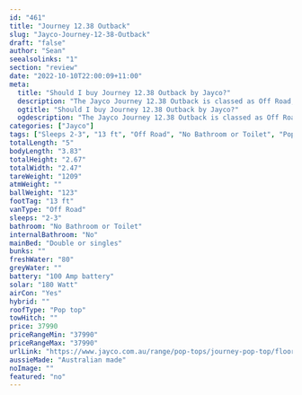 ```yaml
---
id: "461"
title: "Journey 12.38 Outback"
slug: "Jayco-Journey-12-38-Outback"
draft: "false"
author: "Sean"
seealsolinks: "1"
section: "review"
date: "2022-10-10T22:00:09+11:00"
meta:
  title: "Should I buy Journey 12.38 Outback by Jayco?"
  description: "The Jayco Journey 12.38 Outback is classed as Off Road, and sleeps 2-3 people. It is Australian made and comes in at 13 ft. It generally has No Bathroom or Toilet."
  ogtitle: "Should I buy Journey 12.38 Outback by Jayco?"
  ogdescription: "The Jayco Journey 12.38 Outback is classed as Off Road, and sleeps 2-3 people. It is Australian made and comes in at 13 ft. It generally has No Bathroom or Toilet."
categories: ["Jayco"]
tags: ["Sleeps 2-3", "13 ft", "Off Road", "No Bathroom or Toilet", "Pop top", "Under 50k", "Australian made"]
totalLength: "5"
bodyLength: "3.83"
totalHeight: "2.67"
totalWidth: "2.47"
tareWeight: "1209"
atmWeight: ""
ballWeight: "123"
footTag: "13 ft"
vanType: "Off Road"
sleeps: "2-3"
bathroom: "No Bathroom or Toilet"
internalBathroom: "No"
mainBed: "Double or singles"
bunks: ""
freshWater: "80"
greyWater: ""
battery: "100 Amp battery"
solar: "180 Watt"
airCon: "Yes"
hybrid: ""
roofType: "Pop top"
towHitch: ""
price: 37990
priceRangeMin: "37990"
priceRangeMax: "37990"
urlLink: "https://www.jayco.com.au/range/pop-tops/journey-pop-top/floor-plans/outback/journey-1238-1objy-my22"
aussieMade: "Australian made"
noImage: ""
featured: "no"
---
```

